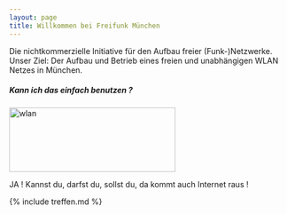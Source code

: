 ```yaml
---
layout: page
title: Willkommen bei Freifunk München
---
```


Die nichtkommerzielle Initiative für den Aufbau freier (Funk-)Netzwerke.
Unser Ziel: Der Aufbau und Betrieb eines freien und unabhängigen WLAN Netzes in München.

<div class="note info">
  <h5>Kann ich das einfach benutzen ?</h5>
  <p>
   <img class="alignleft" src="http://ffm.booja.de/wp-content/uploads/2014/10/wlan.png" alt="wlan" width="300" height="116" />
  </p>
  <p>
	JA ! Kannst du, darfst du, sollst du, da kommt auch Internet raus !
  </p>
</div>

{% include treffen.md %}
